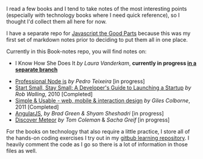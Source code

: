 I read a few books and I tend to take notes of the most interesting points (especially with technology books where I need quick reference), so I thought I'd collect them all here for now.

I have a separate repo for [Javascript the Good Parts](https://github.com/iteles/Javascript-the-Good-Parts) because this was my first set of markdown notes prior to deciding to put them all in one place.

Currently in this Book-notes repo, you will find notes on:
+ I Know How She Does It _by Laura Vanderkam_, **currently in progress [in a separate branch](https://github.com/iteles/Book-notes/tree/i-know-how-she-does-it)**
* [Professional Node js](https://github.com/iteles/Book-notes/blob/master/Professional-Node-js-notes.md) _by Pedro Teixeira_ [in progress]
* [Start Small, Stay Small: A Developer's Guide to Launching a Startup](https://github.com/iteles/Book-notes/blob/master/Start-Small-Stay-Small-notes.md) _by Rob Walling_, 2010 [Completed]
* [Simple & Usable - web, mobile & interaction design](https://github.com/iteles/Book-notes/blob/master/Simple-and-Usable-notes.md) _by Giles Colborne_, 2011 [Completed]
* [AngularJS](https://github.com/iteles/Book-notes/blob/master/AngularJS-nodes.md), _by Brad Green & Shyam Sheshadri_ [in progress]
* [Discover Meteor](https://www.discovermeteor.com/) _by Tom Coleman_ & _Sacha Greif_ [in progress]

For the books on technology that also require a little practice, I store all of the hands-on coding exercises I try out in my [gitbub learning repository](https://github.com/iteles/learning/tree/master/Professional-Node-js-exercises). I heavily comment the code as I go so there is a lot of information in those files as well.
